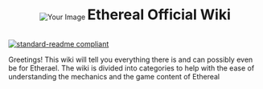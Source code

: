<div align="center">
    <img src="https://github.com/AshTheDeveloper/Ethereal/assets/97385822/175f3ebf-1f0d-4f81-be71-37672980d35a/ae42c667bba11244fd1a2f59e63605a0.jpg" alt="Your Image">
    <h1 style="display: inline-block;">Ethereal Official Wiki</h1>
</div>

[![standard-readme compliant](https://img.shields.io/badge/Home_Page-blueviolet.svg?style=flat-square)](../readme.md)

Greetings! This wiki will tell you everything there is and can possibly even be for Etherael. The wiki is divided into categories to help with the ease of understanding the mechanics and the game content of Ethereal

